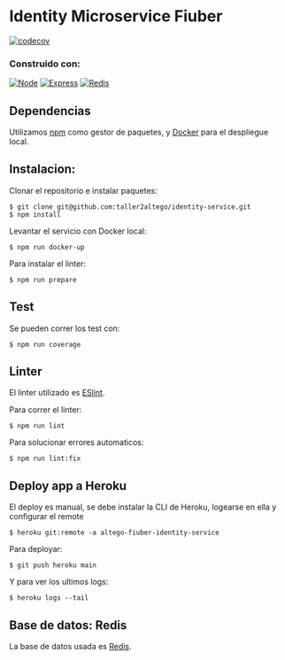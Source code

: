 # Identity Microservice Fiuber
[![codecov](https://codecov.io/github/taller2altego/identity-service/branch/main/graph/badge.svg?token=D7FDPQ58NM)](https://codecov.io/github/taller2altego/identity-service)

### Construido con:

[![Node][Node.js]][Node-url]
[![Express][Express.js]][Express-url]
[![Redis][Redis]][Redis-url]

<!-- MARKDOWN LINKS & IMAGES -->
<!-- https://www.markdownguide.org/basic-syntax/#reference-style-links -->
[Node.js]: https://img.shields.io/badge/Node.js-43853D?style=for-the-badge&logo=node.js&logoColor=white
[Node-url]: https://nodejs.org/en/
[Express.js]: https://img.shields.io/badge/Express.js-404D59?style=for-the-badge
[Express-url]: https://expressjs.com/es/
[Redis]: https://img.shields.io/badge/redis-%23DD0031.svg?&style=for-the-badge&logo=redis&logoColor=white
[Redis-url]: https://redis.io/

## Dependencias

Utilizamos [npm](https://www.npmjs.com/) como gestor de paquetes, y [Docker](https://www.docker.com/) para el despliegue local.


## Instalacion:

Clonar el repositorio e instalar paquetes:

    $ git clone git@github.com:taller2altego/identity-service.git
    $ npm install

Levantar el servicio con Docker local:

    $ npm run docker-up

Para instalar el linter:

    $ npm run prepare

## Test

Se pueden correr los test con:

    $ npm run coverage

## Linter
El linter utilizado es [ESlint](https://eslint.org/).

Para correr el linter:

    $ npm run lint

Para solucionar errores automaticos:

    $ npm run lint:fix

## Deploy app a Heroku

El deploy es manual, se debe instalar la CLI de Heroku, logearse en ella y configurar el remote

    $ heroku git:remote -a altego-fiuber-identity-service

Para deployar:

    $ git push heroku main

Y para ver los ultimos logs:

    $ heroku logs --tail

## Base de datos: Redis

La base de datos usada es [Redis](https://redis.io/).    
